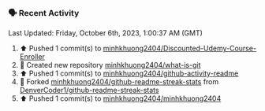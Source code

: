### 🗣 Recent Activity

<!--RECENT_ACTIVITY:last_update-->
Last Updated: Friday, October 6th, 2023, 1:00:37 AM (GMT)
<!--RECENT_ACTIVITY:last_update_end-->
<!--RECENT_ACTIVITY:start-->
1. ⬆️ Pushed 1 commit(s) to [minhkhuong2404/Discounted-Udemy-Course-Enroller](https://github.com/minhkhuong2404/Discounted-Udemy-Course-Enroller)<br>
2. 📔 Created new repository [minhkhuong2404/what-is-git](https://github.com/minhkhuong2404/what-is-git)<br>
3. ⬆️ Pushed 1 commit(s) to [minhkhuong2404/github-activity-readme](https://github.com/minhkhuong2404/github-activity-readme)<br>
4. 🔱 Forked [minhkhuong2404/github-readme-streak-stats](https://github.com/minhkhuong2404/github-readme-streak-stats) from [DenverCoder1/github-readme-streak-stats](https://github.com/DenverCoder1/github-readme-streak-stats)<br>
5. ⬆️ Pushed 1 commit(s) to [minhkhuong2404/minhkhuong2404](https://github.com/minhkhuong2404/minhkhuong2404)<br>
<!--RECENT_ACTIVITY:end-->
